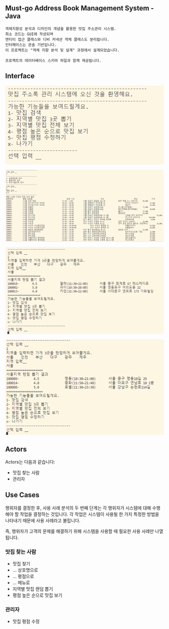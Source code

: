 
## Must-go Address Book Management System -Java
```
객체지향성 분석과 디자인의 개념을 활용한 맛집 주소관리 시스템.
최소 코드는 GUI에 작성되며
엔티티 접근 클래스와 디비 커낵션 객체 클래스도 분리됩니다.
인터페이스는 콘솔 기반입니다.
이 프로젝트는 "객체 지향 분석 및 설계" 과정에서 설계되었습니다.

프로젝트의 데이터베이스 스키마 파일과 함께 제공됩니다.
```
## Interface

![Alt text](image.png)

![Alt text](image-3.png)

![Alt text](image-4.png)

![Alt text](image-5.png)

## Actors

Actors는 다음과 같습니다:

- 맛집 찾는 사람
- 관리자

## Use Cases

행위자를 결정한 후, 사용 사례 분석의 두 번째 단계는 각 행위자가 시스템에 대해 수행해야 할 작업을 결정하는 것입니다. 각 작업은 시스템이 사용될 한 가지 특정한 방법을 나타내기 때문에 사용 사례라고 불립니다.

즉, 행위자가 고객의 문제를 해결하기 위해 시스템을 사용할 때 필요한 사용 사례만 나열됩니다.

### 맛집 찾는 사람

- 맛집 찾기
- ... 상호명으로 
- ... 평점으로 
- ... 메뉴로 
- 지역별 맛집 랜덤 뽑기
- 평점 높은 순으로 맛집 보기

### 관리자

- 맛집 평점 수정

